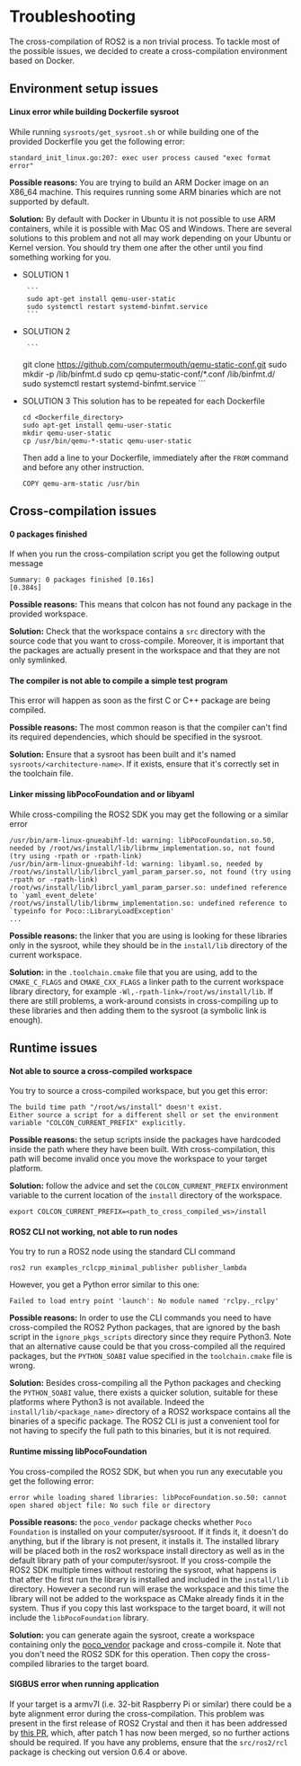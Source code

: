 # Troubleshooting


The cross-compilation of ROS2 is a non trivial process. To tackle most of the possible issues, we decided to create a cross-compilation environment based on Docker.


## Environment setup issues


#### Linux error while building Dockerfile sysroot

While running `sysroots/get_sysroot.sh` or while building one of the provided Dockerfile you get the following error:

```
standard_init_linux.go:207: exec user process caused "exec format error"
```

**Possible reasons:** You are trying to build an ARM Docker image on an X86_64 machine. This requires running some ARM binaries which are not supported by default.

**Solution:** By default with Docker in Ubuntu it is not possible to use ARM containers, while it is possible with Mac OS and Windows.
There are several solutions to this problem and not all may work depending on your Ubuntu or Kernel version. You should try them one after the other until you find something working for you.

 - SOLUTION 1

        ```
        sudo apt-get install qemu-user-static
        sudo systemctl restart systemd-binfmt.service
        ```

 - SOLUTION 2 

        ```
	git clone https://github.com/computermouth/qemu-static-conf.git
	sudo mkdir -p /lib/binfmt.d
	sudo cp qemu-static-conf/*.conf /lib/binfmt.d/
	sudo systemctl restart systemd-binfmt.service
        ```

 - SOLUTION 3
  	This solution has to be repeated for each Dockerfile 

	```
	cd <Dockerfile_directory>
	sudo apt-get install qemu-user-static
	mkdir qemu-user-static
	cp /usr/bin/qemu-*-static qemu-user-static
	```

	Then add a line to your Dockerfile, immediately after the `FROM` command and before any other instruction.

	```
	COPY qemu-arm-static /usr/bin
	```




## Cross-compilation issues

#### 0 packages finished

If when you run the cross-compilation script you get the following output message

```
Summary: 0 packages finished [0.16s]
[0.384s]
```

**Possible reasons:** This means that colcon has not found any package in the provided workspace.

**Solution:** Check that the workspace contains a `src` directory with the source code that you want to cross-compile. Moreover, it is important that the packages are actually present in the workspace and that they are not only symlinked.


#### The compiler is not able to compile a simple test program

This error will happen as soon as the first C or C++ package are being compiled.

**Possible reasons:** The most common reason is that the compiler can't find its required dependencies, which should be specified in the sysroot.

**Solution:** Ensure that a sysroot has been built and it's named `sysroots/<architecture-name>`. If it exists, ensure that it's correctly set in the toolchain file.


#### Linker missing libPocoFoundation and or libyaml

While cross-compiling the ROS2 SDK you may get the following or a similar error

```
/usr/bin/arm-linux-gnueabihf-ld: warning: libPocoFoundation.so.50, needed by /root/ws/install/lib/librmw_implementation.so, not found (try using -rpath or -rpath-link)
/usr/bin/arm-linux-gnueabihf-ld: warning: libyaml.so, needed by /root/ws/install/lib/librcl_yaml_param_parser.so, not found (try using -rpath or -rpath-link)
/root/ws/install/lib/librcl_yaml_param_parser.so: undefined reference to `yaml_event_delete'
/root/ws/install/lib/librmw_implementation.so: undefined reference to `typeinfo for Poco::LibraryLoadException'
...
```

**Possible reasons:** the linker that you are using is looking for these libraries only in the sysroot, while they should be in the `install/lib` directory of the current workspace.

**Solution:** in the `.toolchain.cmake` file that you are using, add to the `CMAKE_C_FLAGS` and `CMAKE_CXX_FLAGS` a linker path to the current workspace library directory, for example `-Wl,-rpath-link=/root/ws/install/lib`.
If there are still problems, a work-around consists in cross-compiling up to these libraries and then adding them to the sysroot (a symbolic link is enough).


## Runtime issues

#### Not able to source a cross-compiled workspace

You try to source a cross-compiled workspace, but you get this error:

```
The build time path "/root/ws/install" doesn't exist.
Either source a script for a different shell or set the environment variable "COLCON_CURRENT_PREFIX" explicitly.
```

**Possible reasons:** the setup scripts inside the packages have hardcoded inside the path where they have been built. With cross-compilation, this path will become invalid once you move the workspace to your target platform.

**Solution:** follow the advice and set the `COLCON_CURRENT_PREFIX` environment variable to the current location of the `install` directory of the workspace.

```
export COLCON_CURRENT_PREFIX=<path_to_cross_compiled_ws>/install
```

#### ROS2 CLI not working, not able to run nodes

You try to run a ROS2 node using the standard CLI command

```
ros2 run examples_rclcpp_minimal_publisher publisher_lambda
```

However, you get a Python error similar to this one:

```
Failed to load entry point 'launch': No module named 'rclpy._rclpy'
```

**Possible reasons:** In order to use the CLI commands you need to have cross-compiled the ROS2 Python packages, that are ignored by the bash script in the `ignore_pkgs_scripts` directory since they require Python3.
Note that an alternative cause could be that you cross-compiled all the required packages, but the `PYTHON_SOABI` value specified in the `toolchain.cmake` file is wrong.

**Solution:** Besides cross-compiling all the Python packages and checking the `PYTHON_SOABI` value, there exists a quicker solution, suitable for these platforms where Python3 is not available.
Indeed the `install/lib/<package_name>` directory of a ROS2 workspace contains all the binaries of a specific package. The ROS2 CLI is just a convenient tool for not having to specify the full path to this binaries, but it is not required.



#### Runtime missing libPocoFoundation

You cross-compiled the ROS2 SDK, but when you run any executable you get the following error:

```
error while loading shared libraries: libPocoFoundation.so.50: cannot open shared object file: No such file or directory
```

**Possible reasons:** the `poco_vendor` package checks whether `Poco Foundation` is installed on your computer/sysrooot. If it finds it, it doesn't do anything, but if the library is not present, it installs it.
The installed library will be placed both in the ros2 workspace install directory as well as in the default library path of your computer/sysroot.
If you cross-compile the ROS2 SDK multiple times without restoring the sysroot, what happens is that after the first run the library is installed and included in the `install/lib` directory. However a second run will erase the workspace and this time the library will not be added to the workspace as CMake already finds it in the system. Thus if you copy this last workspace to the target board, it will not include the `libPocoFoundation` library.

**Solution:** you can generate again the sysroot, create a workspace containing only the [poco_vendor](https://github.com/ros2/poco_vendor) package and cross-compile it. Note that you don't need the ROS2 SDK for this operation.
Then copy the cross-compiled libraries to the target board.


#### SIGBUS error when running application

If your target is a armv7l (i.e. 32-bit Raspberry Pi or similar) there could be a byte alignment error during the cross-compilation.
This problem was present in the first release of ROS2 Crystal and then it has been addressed by [this PR](https://github.com/ros2/rcl/pull/365), which, after patch 1 has now been merged, so no further actions should be required.
If you have any problems, ensure that the `src/ros2/rcl` package is checking out version 0.6.4 or above.
